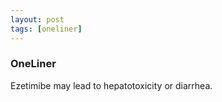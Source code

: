 ```yaml
---
layout: post
tags: [oneliner]
---
```



### OneLiner

Ezetimibe may lead to hepatotoxicity or diarrhea.
